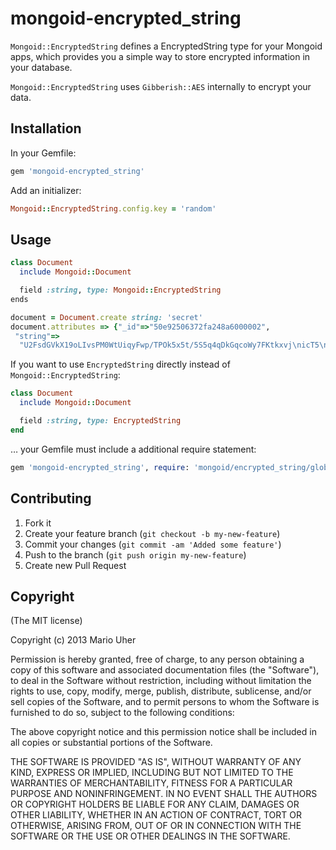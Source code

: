 # mongoid-encrypted_string

`Mongoid::EncryptedString` defines a EncryptedString type for your Mongoid apps, which provides you a simple way to store encrypted information in your database.

`Mongoid::EncryptedString` uses `Gibberish::AES` internally to encrypt your data.

## Installation

In your Gemfile:

```ruby
gem 'mongoid-encrypted_string'
```

Add an initializer:

```ruby
Mongoid::EncryptedString.config.key = 'random'
```

## Usage

```ruby
class Document
  include Mongoid::Document

  field :string, type: Mongoid::EncryptedString
ends
```

```ruby
document = Document.create string: 'secret'
document.attributes => {"_id"=>"50e92506372fa248a6000002",
 "string"=>
  "U2FsdGVkX19oLIvsPM0WtUiqyFwp/TPOk5x5t/5S5q4qDkGqcoWy7FKtkxvj\nicT5\n" }
```

If you want to use `EncryptedString` directly instead of `Mongoid::EncryptedString`:

```ruby
class Document
  include Mongoid::Document

  field :string, type: EncryptedString
end
```

… your Gemfile must include a additional require statement:

```ruby
gem 'mongoid-encrypted_string', require: 'mongoid/encrypted_string/global'
```

## Contributing

1. Fork it
2. Create your feature branch (`git checkout -b my-new-feature`)
3. Commit your changes (`git commit -am 'Added some feature'`)
4. Push to the branch (`git push origin my-new-feature`)
5. Create new Pull Request

## Copyright

(The MIT license)

Copyright (c) 2013 Mario Uher

Permission is hereby granted, free of charge, to any person obtaining
a copy of this software and associated documentation files (the
"Software"), to deal in the Software without restriction, including
without limitation the rights to use, copy, modify, merge, publish,
distribute, sublicense, and/or sell copies of the Software, and to
permit persons to whom the Software is furnished to do so, subject to
the following conditions:

The above copyright notice and this permission notice shall be
included in all copies or substantial portions of the Software.

THE SOFTWARE IS PROVIDED "AS IS", WITHOUT WARRANTY OF ANY KIND,
EXPRESS OR IMPLIED, INCLUDING BUT NOT LIMITED TO THE WARRANTIES OF
MERCHANTABILITY, FITNESS FOR A PARTICULAR PURPOSE AND
NONINFRINGEMENT. IN NO EVENT SHALL THE AUTHORS OR COPYRIGHT HOLDERS BE
LIABLE FOR ANY CLAIM, DAMAGES OR OTHER LIABILITY, WHETHER IN AN ACTION
OF CONTRACT, TORT OR OTHERWISE, ARISING FROM, OUT OF OR IN CONNECTION
WITH THE SOFTWARE OR THE USE OR OTHER DEALINGS IN THE SOFTWARE.
